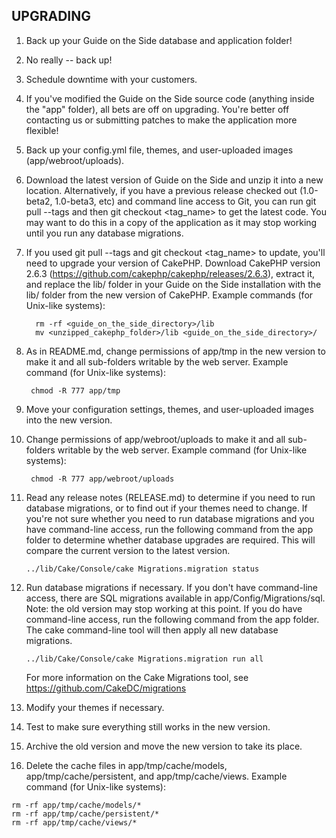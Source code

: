 UPGRADING
-------------------------------------------------------------------------------
1. Back up your Guide on the Side database and application folder!
2. No really -- back up!
3. Schedule downtime with your customers.
4. If you've modified the Guide on the Side source code (anything inside the 
   "app" folder), all bets are off on upgrading. You're better off contacting 
   us or submitting patches to make the application more flexible! 
5. Back up your config.yml file, themes, and user-uploaded images (app/webroot/uploads).
6. Download the latest version of Guide on the Side and unzip it into a new 
   location. Alternatively, if you have a previous release checked out (1.0-beta2, 1.0-beta3, etc) and command line   access to Git, you can run git pull --tags and then git checkout <tag_name> to get the latest code.  You may want to do this in a copy of the application as it may stop working until you run any database migrations.
7. If you used git pull --tags and git checkout <tag_name> to update, you'll need to upgrade your version of CakePHP.  Download CakePHP version 2.6.3 (https://github.com/cakephp/cakephp/releases/2.6.3), extract it, and replace the lib/ folder in your Guide on the Side installation with the lib/ folder from the new version of CakePHP.  Example commands (for Unix-like systems):

         rm -rf <guide_on_the_side_directory>/lib
         mv <unzipped_cakephp_folder>/lib <guide_on_the_side_directory>/
8. As in README.md, change permissions of app/tmp in the new version to make it and
   all sub-folders writable by the web server. Example command (for Unix-like systems): 

        chmod -R 777 app/tmp
        
9. Move your configuration settings, themes, and user-uploaded images into the new version.

10. Change permissions of app/webroot/uploads to make it and all sub-folders writable by the web server. Example command (for Unix-like systems):

         chmod -R 777 app/webroot/uploads


11. Read any release notes (RELEASE.md) to determine if you need to run database migrations,
   or to find out if your themes need to change.
   If you're not sure whether you need to run database migrations and you have command-line
   access, run the following command from the app folder to determine whether database upgrades are required.
   This will compare the current version to the latest version.

        ../lib/Cake/Console/cake Migrations.migration status
        
12. Run database migrations if necessary. If you don't have command-line access, 
    there are SQL migrations available in app/Config/Migrations/sql. Note: the old version may stop working at this point.
    If you do have command-line access, run the following command from the app folder. The cake command-line tool will
    then apply all new database migrations.

        ../lib/Cake/Console/cake Migrations.migration run all

    For more information on the Cake Migrations tool, see https://github.com/CakeDC/migrations
13. Modify your themes if necessary.
14. Test to make sure everything still works in the new version.
15. Archive the old version and move the new version to take its place.
16. Delete the cache files in app/tmp/cache/models, app/tmp/cache/persistent, and app/tmp/cache/views.  Example command (for Unix-like systems):
```
rm -rf app/tmp/cache/models/*
rm -rf app/tmp/cache/persistent/*
rm -rf app/tmp/cache/views/*
```
